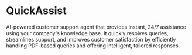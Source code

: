 # QuickAssist
AI-powered customer support agent that provides instant, 24/7 assistance using your company's knowledge base. It quickly resolves queries, streamlines support, and improves customer satisfaction by efficiently handling PDF-based queries and offering intelligent, tailored responses.
